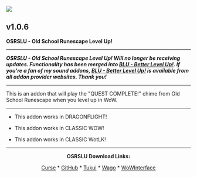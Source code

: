 [![](https://img.shields.io/static/v1?label=Donate&message=CashApp&color=brightgreen)](https://bit.ly/3fyxxSU)

v1.0.6
------------------------------

**OSRSLU - Old School Runescape Level Up!**

------------------------------

***OSRSLU - Old School Runescape Level Up! Will no longer be receiving updates. Functionality has been merged into [BLU - Better Level Up!](https://www.curseforge.com/wow/addons/blu-better-level-up "This link takes you to the Curseforge.com website, you may download it here and help support the developers."). If you're a fan of my sound addons, [BLU - Better Level Up!](https://www.curseforge.com/wow/addons/blu-better-level-up "This link takes you to the Curseforge.com website, you may download it here and help support the developers.") is available from all addon provider websites. Thank you!***

------------------------------

This is an addon that will play the "QUEST COMPLETE!" chime from Old School Runescape when you level up in WoW.

------------------------------

- This addon works in DRAGONFLIGHT!

- This addon works in CLASSIC WOW!

- This addon works in CLASSIC WotLK!

------------------------------
<div align="center">

**OSRSLU Download Links:**

[Curse](https://www.curseforge.com/wow/addons/osrslu-old-school-runescape-level-up "This link takes you to the Curseforge.com website, you may download it here and help support the developers.") * [GitHub](https://github.com/donniedice/OSRSLU "This link takes you to the GitHub.com website, you may download it here.") * [Tukui](https://www.tukui.org/addons.php?id=232 "This link takes you to the Tukui.org website, you may download it here.") * [Wago](https://addons.wago.io/addons/osrslu "This link takes you to the Wago.io website, you may download it here and help support the developers.") * [WoWInterface](https://www.wowinterface.com/downloads/info26260-OSRSLU-OldSchoolRunescapeLevelUp.html "This link takes you to the WoWInterface.com website, you may download it here.")

</div>
